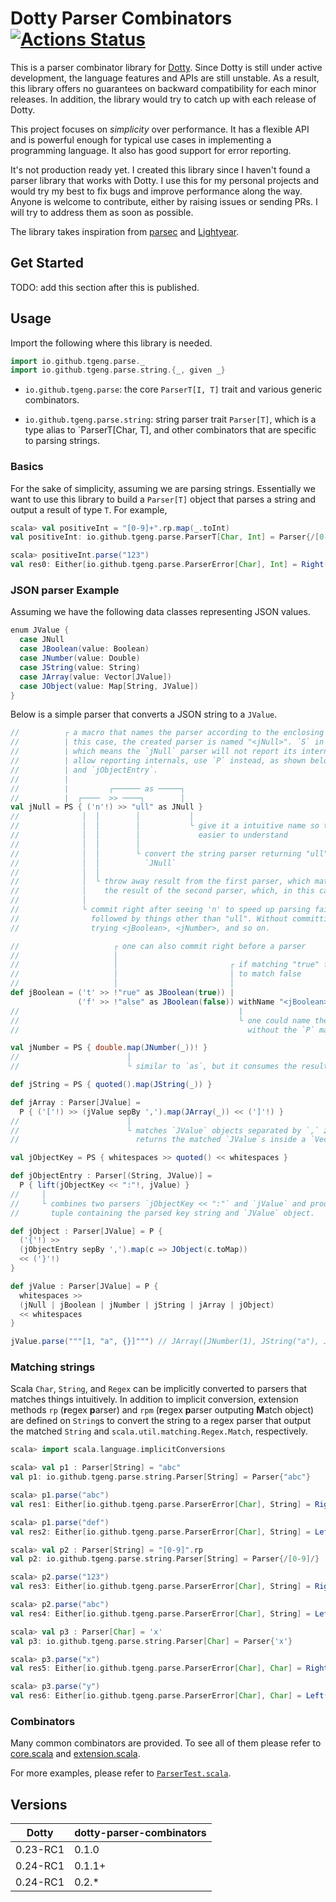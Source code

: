 # Dotty Parser Combinators [![Actions Status](https://github.com/tgeng/dotty-parser-combinators/workflows/Scala%20CI/badge.svg)](https://github.com/tgeng/dotty-parser-combinators/actions)

This is a parser combinator library for [Dotty](https://dotty.epfl.ch/).
Since Dotty is still under active development, the language features and APIs
are still unstable. As a result, this library offers no guarantees on
backward compatibility for each minor releases. In addition, the library
would try to catch up with each release of Dotty.

This project focuses on _simplicity_ over performance. It has a flexible API
and is powerful enough for typical use cases in implementing a programming
language. It also has good support for error reporting.

It's not production ready yet. I created this library since I haven't found a
parser library that works with Dotty. I use this for my personal projects and
would try my best to fix bugs and improve performance along the way. Anyone
is welcome to contribute, either by raising issues or sending PRs. I will try
to address them as soon as possible.

The library takes inspiration from
[parsec](https://hackage.haskell.org/package/parsec) and
[Lightyear](https://github.com/ziman/lightyear).

## Get Started

TODO: add this section after this is published.

## Usage

Import the following where this library is needed.

```scala
import io.github.tgeng.parse._
import io.github.tgeng.parse.string.{_, given _}
```

- `io.github.tgeng.parse`: the core `ParserT[I, T]` trait and various generic
  combinators.

- `io.github.tgeng.parse.string`: string parser trait `Parser[T]`, which is a
  type alias to `ParserT[Char, T], and other combinators that
  are specific to parsing strings.

### Basics

For the sake of simplicity, assuming we are parsing strings. Essentially we
want to use this library to build a `Parser[T]` object that parses a string and
output a result of type `T`. For example,

```scala
scala> val positiveInt = "[0-9]+".rp.map(_.toInt)
val positiveInt: io.github.tgeng.parse.ParserT[Char, Int] = Parser{/[0-9]+/}

scala> positiveInt.parse("123")
val res0: Either[io.github.tgeng.parse.ParserError[Char], Int] = Right(123)
```

### JSON parser Example

Assuming we have the following data classes representing JSON values.

```scala
enum JValue {
  case JNull
  case JBoolean(value: Boolean)
  case JNumber(value: Double)
  case JString(value: String)
  case JArray(value: Vector[JValue])
  case JObject(value: Map[String, JValue])
}
```

Below is a simple parser that converts a JSON string to a `JValue`.

```scala
//          ┌ a macro that names the parser according to the enclosing definition, For example, in
//          | this case, the created parser is named "<jNull>". `S` in `PS` is for strong name,
//          | which means the `jNull` parser will not report its internals in an error message. TO
//          | allow reporting internals, use `P` instead, as shown below with `jArray`, `jObject`,
//          | and `jObjectEntry`.
//          |
//          |         ┌────── as ─────┐
//          |  ┌────  >> ────┐        │
val jNull = PS { ('n'!) >> "ull" as JNull }
//              │  │        │           │
//              │  │        │           └ give it a intuitive name so the error message is
//              │  │        │             easier to understand
//              │  │        │
//              │  │        └ convert the string parser returning "ull" to a parser returning
//              │  │          `JNull`
//              │  │
//              │  └ throw away result from the first parser, which matches 'n', and return
//              │    the result of the second parser, which, in this case, returns "ull"
//              │
//              └ commit right after seeing 'n' to speed up parsing failure in case 'n' is 
//                followed by things other than "ull". Without committing, the parser would keep 
//                trying <jBoolean>, <jNumber>, and so on.

//                     ┌ one can also commit right before a parser
//                     │                          
//                     │                         ┌ if matching "true" fails, try the following
//                     │                         │ to match false
//                     │                         │
def jBoolean = ('t' >> !"rue" as JBoolean(true)) | 
               ('f' >> !"alse" as JBoolean(false)) withName "<jBoolean>"
//                                                 |
//                                                 └ one could name the parser explicitly like so
//                                                   without the `P` macro as well

val jNumber = PS { double.map(JNumber(_))! }
//                        │
//                        └ similar to `as`, but it consumes the result from the double parser

def jString = PS { quoted().map(JString(_)) }

def jArray : Parser[JValue] = 
  P { ('['!) >> (jValue sepBy ',').map(JArray(_)) << (']'!) }
//                        │
//                        └ matches `JValue` objects separated by `,` zero or more times and 
//                          returns the matched `JValue`s inside a `Vector`

val jObjectKey = PS { whitespaces >> quoted() << whitespaces }

def jObjectEntry : Parser[(String, JValue)] =
  P { lift(jObjectKey << ":"!, jValue) }
//     │
//     └ combines two parsers `jObjectKey << ":"` and `jValue` and produce a parser that returns a 
//       tuple containing the parsed key string and `JValue` object.

def jObject : Parser[JValue] = P {
  ('{'!) >> 
  (jObjectEntry sepBy ',').map(c => JObject(c.toMap))
  << ('}'!) 
}

def jValue : Parser[JValue] = P {
  whitespaces >> 
  (jNull | jBoolean | jNumber | jString | jArray | jObject) 
  << whitespaces
}

jValue.parse("""[1, "a", {}]""") // JArray([JNumber(1), JString("a"), JObject({})])
```

### Matching strings

Scala `Char`, `String`, and `Regex` can be implicitly converted to parsers
that matches things intuitively. In addition to implicit conversion,
extension methods `rp` (**r**egex **p**arser) and `rpm` (**r**egex **p**arser
outputing **M**atch object) are defined on `String`s to convert the string to
a regex parser that output the matched `String` and
`scala.util.matching.Regex.Match`, respectively.

```scala
scala> import scala.language.implicitConversions

scala> val p1 : Parser[String] = "abc"
val p1: io.github.tgeng.parse.string.Parser[String] = Parser{"abc"}

scala> p1.parse("abc")
val res1: Either[io.github.tgeng.parse.ParserError[Char], String] = Right(abc)

scala> p1.parse("def")
val res2: Either[io.github.tgeng.parse.ParserError[Char], String] = Left(0: "abc")

scala> val p2 : Parser[String] = "[0-9]".rp
val p2: io.github.tgeng.parse.string.Parser[String] = Parser{/[0-9]/}

scala> p2.parse("123")
val res3: Either[io.github.tgeng.parse.ParserError[Char], String] = Right(1)

scala> p2.parse("abc")
val res4: Either[io.github.tgeng.parse.ParserError[Char], String] = Left(0: /[0-9]/)

scala> val p3 : Parser[Char] = 'x'
val p3: io.github.tgeng.parse.string.Parser[Char] = Parser{'x'}

scala> p3.parse("x")
val res5: Either[io.github.tgeng.parse.ParserError[Char], Char] = Right(x)

scala> p3.parse("y")
val res6: Either[io.github.tgeng.parse.ParserError[Char], Char] = Left(0: 'x')
```

### Combinators

Many common combinators are provided. To see all of them please refer to
[core.scala](https://github.com/tgeng/dotty-parser-combinators/blob/master/src/main/scala/io/github/tgeng/parse/core.scala)
and
[extension.scala](https://github.com/tgeng/dotty-parser-combinators/blob/master/src/main/scala/io/github/tgeng/parse/extension.scala).

For more examples, please refer to
[`ParserTest.scala`](https://github.com/tgeng/dotty-parser-combinators/blob/master/src/test/scala/io/github/tgeng/parse/ParserTest.scala).

## Versions

| Dotty    | dotty-parser-combinators |
| -------- | ------------------------ |
| 0.23-RC1 | 0.1.0                    |
| 0.24-RC1 | 0.1.1+                   |
| 0.24-RC1 | 0.2.*                    |

